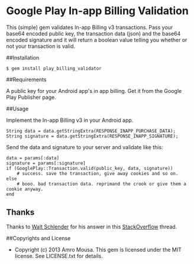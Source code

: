 # Google Play In-app Billing Validation

This (simple) gem validates In-app Billing v3 transactions. Pass your base64 
encoded public key, the transaction data (json) and the base64 encoded signature 
and it will return a boolean value telling you whether or not your transaction is valid.

##Installation

    $ gem install play_billing_validator
     
##Requirements

A public key for your Android app's in app billing. Get it from the Google Play Publisher page.

##Usage

Implement the In-app Billing v3 in your Android app.

    String data = data.getStringExtra(RESPONSE_INAPP_PURCHASE_DATA);
    String signature = data.getStringExtra(RESPONSE_INAPP_SIGNATURE);

 Send the data and signature to your server and validate like this:
 
    data = params[:data]
    signature = params[:signature]
    if (GooglePlay::Transaction.valid(public_key, data, signature))
        # success. save the transaction, give away cookies and so on.
    else
        # booo. bad transaction data. reprimand the crook or give them a cookie anyway.
    end

## Thanks

Thanks to [Walt Schlender](http://stackoverflow.com/users/749709/walta) for his answer in this [StackOverflow](http://stackoverflow.com/questions/5971031/how-do-i-verify-android-in-app-billing-with-a-server-with-ruby) thread.

##Copyrights and License

* Copyright (c) 2013 Amro Mousa. This gem is licensed under the MIT license. See LICENSE.txt for details.
